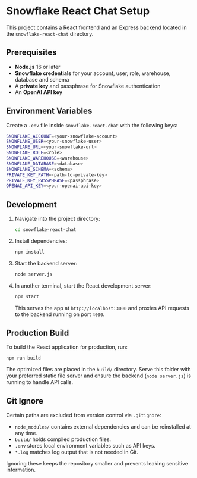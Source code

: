 # Snowflake React Chat Setup

This project contains a React frontend and an Express backend located in the `snowflake-react-chat` directory.

## Prerequisites

- **Node.js** 16 or later
- **Snowflake credentials** for your account, user, role, warehouse, database and schema
- A **private key** and passphrase for Snowflake authentication
- An **OpenAI API key**

## Environment Variables

Create a `.env` file inside `snowflake-react-chat` with the following keys:

```bash
SNOWFLAKE_ACCOUNT=<your-snowflake-account>
SNOWFLAKE_USER=<your-snowflake-user>
SNOWFLAKE_URL=<your-snowflake-url>
SNOWFLAKE_ROLE=<role>
SNOWFLAKE_WAREHOUSE=<warehouse>
SNOWFLAKE_DATABASE=<database>
SNOWFLAKE_SCHEMA=<schema>
PRIVATE_KEY_PATH=<path-to-private-key>
PRIVATE_KEY_PASSPHRASE=<passphrase>
OPENAI_API_KEY=<your-openai-api-key>
```

## Development

1. Navigate into the project directory:
   ```bash
   cd snowflake-react-chat
   ```
2. Install dependencies:
   ```bash
   npm install
   ```
3. Start the backend server:
   ```bash
   node server.js
   ```
4. In another terminal, start the React development server:
   ```bash
   npm start
   ```
   This serves the app at `http://localhost:3000` and proxies API requests to the backend running on port `4000`.

## Production Build

To build the React application for production, run:

```bash
npm run build
```

The optimized files are placed in the `build/` directory. Serve this folder with your preferred static file server and ensure the backend (`node server.js`) is running to handle API calls.

## Git Ignore

Certain paths are excluded from version control via `.gitignore`:

- `node_modules/` contains external dependencies and can be reinstalled at any time.
- `build/` holds compiled production files.
- `.env` stores local environment variables such as API keys.
- `*.log` matches log output that is not needed in Git.

Ignoring these keeps the repository smaller and prevents leaking sensitive information.
